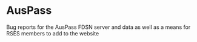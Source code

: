 # AusPass
Bug reports for the AusPass FDSN server and data as well as a means for RSES members to add to the website
